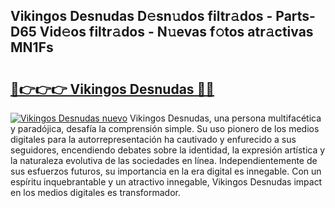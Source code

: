 ## Vikingos Desnudas D𝚎sn𝚞dos filtr𝚊dos - Parts-D65 Vid𝚎os filtr𝚊dos - N𝚞evas f𝚘tos atr𝚊ctivas MN1Fs

# <h2><a href="http://mb5hpw.tromn.icu/?c=Vikingos+Desnudas">🔗👉👉👉 Vikingos Desnudas 🔗🔗</a></h2>

[![Vikingos Desnudas nuevo](https://i.imgur.com/pEAQMta.gif)](http://mb5hpw.tromn.icu/?c=Vikingos+Desnudas)
Vikingos Desnudas, una persona multifacética y paradójica, desafía la comprensión simple. Su uso pionero de los medios digitales para la autorrepresentación ha cautivado y enfurecido a sus seguidores, encendiendo debates sobre la identidad, la expresión artística y la naturaleza evolutiva de las sociedades en línea. Independientemente de sus esfuerzos futuros, su importancia en la era digital es innegable. Con un espíritu inquebrantable y un atractivo innegable, Vikingos Desnudas impact en los medios digitales es transformador.
